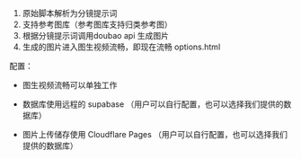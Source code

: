 1. 原始脚本解析为分镜提示词
2. 支持参考图库（参考图库支持归类参考图）
3. 根据分镜提示词调用doubao api 生成图片
4. 生成的图片进入图生视频流畅，即现在流畅 options.html

配置：

- 图生视频流畅可以单独工作

- 数据库使用远程的 supabase （用户可以自行配置，也可以选择我们提供的数据库）

- 图片上传储存使用 Cloudflare Pages （用户可以自行配置，也可以选择我们提供的数据库）